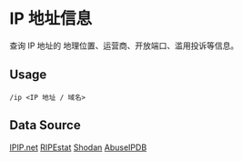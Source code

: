 # IP 地址信息

查询 IP 地址的 地理位置、运营商、开放端口、滥用投诉等信息。

## Usage

```
/ip <IP 地址 / 域名>
```

## Data Source

[IPIP.net](https://www.ipip.net)
[RIPEstat](https://stat.ripe.net/)
[Shodan](https://www.shodan.io/)
[AbuseIPDB](https://www.abuseipdb.com/)

